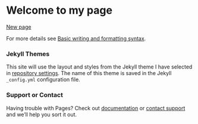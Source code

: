 # Welcome to my page



[New page](./newPage)

For more details see [Basic writing and formatting syntax](https://docs.github.com/en/github/writing-on-github/getting-started-with-writing-and-formatting-on-github/basic-writing-and-formatting-syntax).

### Jekyll Themes

This site will use the layout and styles from the Jekyll theme I have selected in [repository settings](https://github.com/smailliwniloc/smailliwniloc.github.io/settings/pages). The name of this theme is saved in the Jekyll `_config.yml` configuration file.

### Support or Contact

Having trouble with Pages? Check out [documentation](https://docs.github.com/categories/github-pages-basics/) or [contact support](https://support.github.com/contact) and we’ll help you sort it out.
